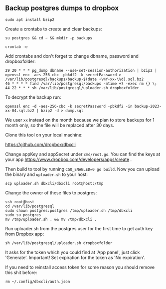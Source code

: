 ## Backup postgres dumps to dropbox

`sudo apt install bzip2`

Create a crontabs to create and clear backups:

`su postgres && cd ~ && mkdir -p backups`

`crontab -e`

Add crontabs and don't forget to change dbname, password and dropboxfolder:

```
29 20 * * * pg_dump dbname --use-set-session-authorization | bzip2 | openssl enc -aes-256-cbc -pbkdf2 -k secretPassword > /var/lib/postgresql/backups/backup-$(date +\%Y-xx-\%d).sql.bz2
46 * * * * find /var/lib/postgresql/backups -mtime +7 -exec rm {} \;
44 22 * * * sh /var/lib/postgresql/uploader.sh dropboxfolder
```

To decrypt the backup run:

`openssl enc -d -aes-256-cbc -k secretPassword -pbkdf2 -in backup-2023-xx-04.sql.bz2 | bzip2 -d > dump.sql`

We user `xx` instead on the month because we plan to store backups for 1 month only, so the file will be replaced
after 30 days.

Clone this tool on your local machine:

https://github.com/dropbox/dbxcli

Change appKey and appSecret under `cmd/root.go`. You can find the keys at your app
https://www.dropbox.com/developers/apps/create .

Then build to tool by running `CGO_ENABLED=0 go build`.
Now you can upload the binary and `uploader.sh` to your host:

`scp uploader.sh dbxcli/dbxcli root@host:/tmp`

Change the owner of these files to postgres:

```
ssh root@host
cd /var/lib/postgresql
sudo chown postgres:postgres /tmp/uploader.sh /tmp/dbxcli
sudo su postgres
mv /tmp/uploader.sh . && mv /tmp/dbxcli .
```

Run uploader.sh from the postgres user for the first time to get auth key from Dropbox app:

`sh /var/lib/postgresql/uploader.sh dropboxfolder`

It asks for the token which you could find at 'App panel', just click 'Generate'.
Important! Set expiration for the token as 'No expiration'.

If you need to reinstall access token for some reason you should remove this shit before:

`rm ~/.config/dbxcli/auth.json`
